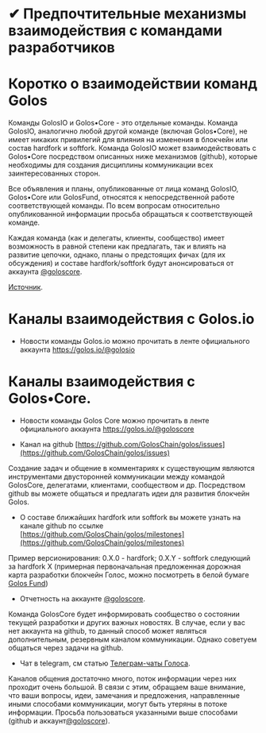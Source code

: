 # ✔ Предпочтительные механизмы взаимодействия с командами разработчиков

# Коротко о взаимодействии команд Golos


Команды GolosIO и Golos•Core - это отдельные команды. Команда GolosIO, аналогично любой другой команде \(включая Golos•Core\), не имеет никаких привилегий для влияния на изменения в блокчейн или состав hardfork и softfork. Команда GolosIO может взаимодействовать с Golos•Core посредством описанных ниже механизмов \(github\), которые необходимы для создания дисциплины коммуникации всех заинтересованных сторон. 

Все объявления и планы, опубликованные от лица команд GolosIO, Golos•Core или GolosFund, относятся к непосредственной работе соответствующей команды. По всем вопросам относительно опубликованной информации просьба обращаться к соответствующей команде.

Каждая команда \(как и делегаты, клиенты, сообщество\) имеет возможность в равной степени как предлагать, так и влиять на развитие цепочки, однако, планы о предстоящих фичах \(для их обсуждения\) и составе hardfork/softfork будут анонсироваться от аккаунта [@goloscore](https://golos.io/@goloscore).

[Источник](https://golos.io/goloscore/@goloscore/predpochtitelnye-mekhanizmy-vzaimodeistviya-s-komandoi-goloscore).

# Каналы взаимодействия с Golos.io

- Новости команды Golos.io можно прочитать в ленте официального аккаунта https://golos.io/@golosio

# Каналы взаимодействия с Golos•Core. 

- Новости команды Golos Core можно прочитать в ленте официального аккаунта https://golos.io/@goloscore

- Канал на github [https://github.com/GolosChain/golos/issues](https://github.com/GolosChain/golos/issues)

Создание задач и общение в комментариях к существующим являются инструментами двусторонней коммуникации между командой GolosCore,  делегатами, клиентами, сообществом и др. Посредством github вы можете общаться и предлагать идеи для развития блокчейн Golos.

- О составе ближайших hardfork или softfork вы можете узнать на канале github по ссылке [https://github.com/GolosChain/golos/milestones](https://github.com/GolosChain/golos/milestones)

Пример версионирования:  0.X.0 - hardfork;  0.X.Y - softfork следующий за hardfork Х
   \(примерная первоначальная предложенная дорожная карта разработки блокчейн Голос, можно посмотреть в белой бумаге [Golos Fund](https://wiki.golos.io/1-introduction/belaya-bumaga-golosfonda.html)\)      

- Отчетность на аккаунте [@goloscore](https://golos.io/@goloscore).

Команда GolosCore будет информировать сообщество о состоянии текущей разработки и других важных новостях. В случае, если у вас нет аккаунта на github, то данный способ может являться дополнительным, резервным каналом коммуникации. Однако советуем общаться через задачи на github. 

- Чат в telegram, см статью [Телеграм-чаты Голоса](1-introduction/telegram-chati-golosa.md).

Каналов общения достаточно много, поток информации через них проходит очень большой. В связи с этим, обращаем ваше внимание, что ваши вопросы, идеи, замечания и предложения, направленные иными способами коммуникации, могут быть утеряны в потоке информации. Просьба пользоваться указанными выше способами \(github и аккаунт[@goloscore](https://golos.io/@goloscore)\).


